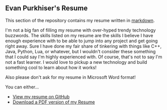## Evan Purkhiser's Resume

This section of the repository contains my resume written in
[markdown](http://daringfireball.net/projects/markdown/).

I'm not a big fan of filling my resume with over-hyped trendy technology
buzzwords. The skills listed on my resume are the skills I believe I have enough
experience with to be able to jump into any project and get going right away.
Sure I have done my fair share of tinkering with things like C++, Java, Python,
Lua, or whatever, but I wouldn't consider these something that I could say I'm
highly experienced with. Of course, that's not to say I'm not a fast learner. I
would love to pickup a new technology and build something cool to learn about
how it works!

Also please don't ask for my resume in Microsoft Word format!

You can either...

 * [View my resume on GitHub](resume.md)
 * [Download a PDF version of my Resume](https://raw.github.com/EvanPurkhiser/About/master/resume/resume.pdf)

